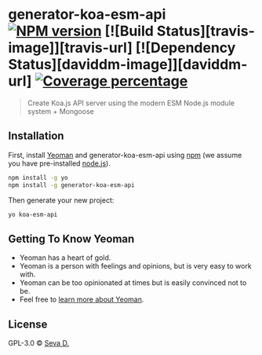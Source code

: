 # generator-koa-esm-api [![NPM version][npm-image]][npm-url] [![Build Status][travis-image]][travis-url] [![Dependency Status][daviddm-image]][daviddm-url] [![Coverage percentage][coveralls-image]][coveralls-url]
> Create Koa.js API server using the modern ESM Node.js module system + Mongoose

## Installation

First, install [Yeoman](http://yeoman.io) and generator-koa-esm-api using [npm](https://www.npmjs.com/) (we assume you have pre-installed [node.js](https://nodejs.org/)).

```bash
npm install -g yo
npm install -g generator-koa-esm-api
```

Then generate your new project:

```bash
yo koa-esm-api
```

## Getting To Know Yeoman

 * Yeoman has a heart of gold.
 * Yeoman is a person with feelings and opinions, but is very easy to work with.
 * Yeoman can be too opinionated at times but is easily convinced not to be.
 * Feel free to [learn more about Yeoman](http://yeoman.io/).

## License

GPL-3.0 © [Seva D.]()

[npm-image]: https://badge.fury.io/js/generator-koa-esm-api.svg
[npm-url]: https://npmjs.org/package/generator-koa-esm-api
[coveralls-image]: https://coveralls.io/repos/vaguue/generator-koa-esm-api/badge.svg
[coveralls-url]: https://coveralls.io/r/vaguue/generator-koa-esm-api
